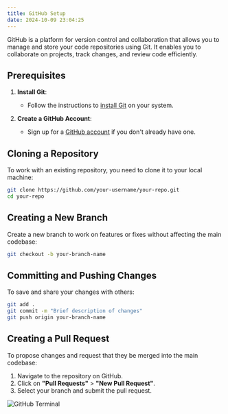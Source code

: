 ```yaml
---
title: GitHub Setup
date: 2024-10-09 23:04:25
---
```


GitHub is a platform for version control and collaboration that allows you to
manage and store your code repositories using Git.
It enables you to collaborate on projects,
track changes, and review code efficiently.

## Prerequisites

1. **Install Git**:
   - Follow the instructions to
   [install Git](https://git-scm.com/book/en/v2/Getting-Started-Installing-Git)
   on your system.

2. **Create a GitHub Account**:
   - Sign up for a [GitHub account](https://github.com/)
   if you don't already have one.

## Cloning a Repository

To work with an existing repository, you need to clone it to your local machine:

```bash
git clone https://github.com/your-username/your-repo.git
cd your-repo
```

## Creating a New Branch

Create a new branch to work on features or fixes without affecting the main codebase:

```bash
git checkout -b your-branch-name
```

## Committing and Pushing Changes

To save and share your changes with others:

```bash
git add .
git commit -m "Brief description of changes"
git push origin your-branch-name
```

## Creating a Pull Request

To propose changes and request that they be merged into the main codebase:

1. Navigate to the repository on GitHub.
2. Click on **"Pull Requests"** > **"New Pull Request"**.
3. Select your branch and submit the pull request.

![GitHub Terminal](https://github.com/user-attachments/assets/0004644f-a722-4c39-89dd-34c62a622b05)
